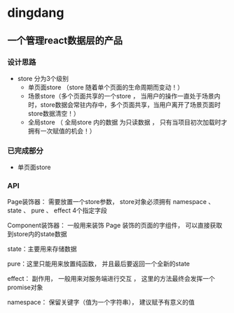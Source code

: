 # dingdang 

## 一个管理react数据层的产品

### 设计思路

- store 分为3个级别
    - 单页面store （store 随着单个页面的生命周期而变动！）
    - 场景store（多个页面共享的一个store ， 当用户的操作一直处于场景内时，store数据会常驻内存中，多个页面共享，当用户离开了场景页面时store数据清空！）
    - 全局store （ 全局store 内的数据 为只读数据 ， 只有当项目初次加载时才拥有一次赋值的机会！）
    
    
### 已完成部分
- 单页面store

### API

Page装饰器： 需要放置一个store参数， store对象必须拥有 namespace 、 state 、 pure 、 effect 4个指定字段

Component装饰器： 一般用来装饰 Page 装饰的页面的字组件， 可以直接获取到store内的state数据

state：主要用来存储数据

pure：这里只能用来放置纯函数， 并且最后要返回一个全新的state

effect： 副作用， 一般用来对服务端进行交互 ， 这里的方法最终会发挥一个promise对象

namespace： 保留关键字（值为一个字符串）， 建议赋予有意义的值